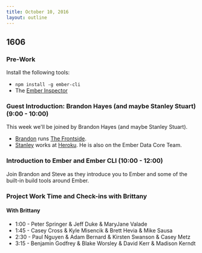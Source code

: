 ```yaml
---
title: October 10, 2016
layout: outline
---
```


## 1606

### Pre-Work

Install the following tools:

- `npm install -g ember-cli`
- The [Ember Inspector](https://chrome.google.com/webstore/detail/ember-inspector/bmdblncegkenkacieihfhpjfppoconhi?hl=en)

### Guest Introduction: Brandon Hayes (and maybe Stanley Stuart) (9:00 - 10:00)

This week we'll be joined by Brandon Hayes (and maybe Stanley Stuart).

- [Brandon](http://twitter.com/tehviking) runs [The Frontside](http://frontside.io).
- [Stanley](http://twitter.com/fivetanley) works at [Heroku](http://heroku.com). He is also on the Ember Data Core Team.

### Introduction to Ember and Ember CLI (10:00 - 12:00)

Join Brandon and Steve as they introduce you to Ember and some of the built-in build tools around Ember.

### Project Work Time and Check-ins with Brittany

#### With Brittany

* 1:00 - Peter Springer & Jeff Duke & MaryJane Valade
* 1:45 - Casey Cross & Kyle Misencik & Brett Hevia & Mike Sausa
* 2:30 - Paul Nguyen & Adam Bernard & Kirsten Swanson & Casey Metz
* 3:15 - Benjamin Godfrey & Blake Worsley & David Kerr & Madison Kerndt
